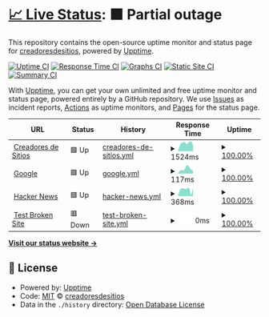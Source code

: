 # [📈 Live Status](https://demo.upptime.js.org): <!--live status--> **🟧 Partial outage**

This repository contains the open-source uptime monitor and status page for [creadoresdesitios](https://demo.upptime.js.org), powered by [Upptime](https://github.com/upptime/upptime).

[![Uptime CI](https://github.com/creadoresdesitios/client/workflows/Uptime%20CI/badge.svg)](https://github.com/creadoresdesitios/client/actions?query=workflow%3A%22Uptime+CI%22)
[![Response Time CI](https://github.com/creadoresdesitios/client/workflows/Response%20Time%20CI/badge.svg)](https://github.com/creadoresdesitios/client/actions?query=workflow%3A%22Response+Time+CI%22)
[![Graphs CI](https://github.com/creadoresdesitios/client/workflows/Graphs%20CI/badge.svg)](https://github.com/creadoresdesitios/client/actions?query=workflow%3A%22Graphs+CI%22)
[![Static Site CI](https://github.com/creadoresdesitios/client/workflows/Static%20Site%20CI/badge.svg)](https://github.com/creadoresdesitios/client/actions?query=workflow%3A%22Static+Site+CI%22)
[![Summary CI](https://github.com/creadoresdesitios/client/workflows/Summary%20CI/badge.svg)](https://github.com/creadoresdesitios/client/actions?query=workflow%3A%22Summary+CI%22)

With [Upptime](https://upptime.js.org), you can get your own unlimited and free uptime monitor and status page, powered entirely by a GitHub repository. We use [Issues](https://github.com/creadoresdesitios/client/issues) as incident reports, [Actions](https://github.com/creadoresdesitios/client/actions) as uptime monitors, and [Pages](https://demo.upptime.js.org) for the status page.

<!--start: status pages-->
<!-- This summary is generated by Upptime (https://github.com/upptime/upptime) -->
<!-- Do not edit this manually, your changes will be overwritten -->
<!-- prettier-ignore -->
| URL | Status | History | Response Time | Uptime |
| --- | ------ | ------- | ------------- | ------ |
| <img alt="" src="https://icons.duckduckgo.com/ip3/www.creadoresdesitios.com.ar.ico" height="13"> [Creadores de Sitios](https://www.creadoresdesitios.com.ar) | 🟩 Up | [creadores-de-sitios.yml](https://github.com/creadoresdesitios/client/commits/HEAD/history/creadores-de-sitios.yml) | <details><summary><img alt="Response time graph" src="./graphs/creadores-de-sitios/response-time-week.png" height="20"> 1524ms</summary><br><a href="https://creadoresdesitios.github.io/client/history/creadores-de-sitios"><img alt="Response time 1546" src="https://img.shields.io/endpoint?url=https%3A%2F%2Fraw.githubusercontent.com%2Fcreadoresdesitios%2Fclient%2FHEAD%2Fapi%2Fcreadores-de-sitios%2Fresponse-time.json"></a><br><a href="https://creadoresdesitios.github.io/client/history/creadores-de-sitios"><img alt="24-hour response time 2014" src="https://img.shields.io/endpoint?url=https%3A%2F%2Fraw.githubusercontent.com%2Fcreadoresdesitios%2Fclient%2FHEAD%2Fapi%2Fcreadores-de-sitios%2Fresponse-time-day.json"></a><br><a href="https://creadoresdesitios.github.io/client/history/creadores-de-sitios"><img alt="7-day response time 1524" src="https://img.shields.io/endpoint?url=https%3A%2F%2Fraw.githubusercontent.com%2Fcreadoresdesitios%2Fclient%2FHEAD%2Fapi%2Fcreadores-de-sitios%2Fresponse-time-week.json"></a><br><a href="https://creadoresdesitios.github.io/client/history/creadores-de-sitios"><img alt="30-day response time 1463" src="https://img.shields.io/endpoint?url=https%3A%2F%2Fraw.githubusercontent.com%2Fcreadoresdesitios%2Fclient%2FHEAD%2Fapi%2Fcreadores-de-sitios%2Fresponse-time-month.json"></a><br><a href="https://creadoresdesitios.github.io/client/history/creadores-de-sitios"><img alt="1-year response time 1630" src="https://img.shields.io/endpoint?url=https%3A%2F%2Fraw.githubusercontent.com%2Fcreadoresdesitios%2Fclient%2FHEAD%2Fapi%2Fcreadores-de-sitios%2Fresponse-time-year.json"></a></details> | <details><summary><a href="https://creadoresdesitios.github.io/client/history/creadores-de-sitios">100.00%</a></summary><a href="https://creadoresdesitios.github.io/client/history/creadores-de-sitios"><img alt="All-time uptime 99.95%" src="https://img.shields.io/endpoint?url=https%3A%2F%2Fraw.githubusercontent.com%2Fcreadoresdesitios%2Fclient%2FHEAD%2Fapi%2Fcreadores-de-sitios%2Fuptime.json"></a><br><a href="https://creadoresdesitios.github.io/client/history/creadores-de-sitios"><img alt="24-hour uptime 100.00%" src="https://img.shields.io/endpoint?url=https%3A%2F%2Fraw.githubusercontent.com%2Fcreadoresdesitios%2Fclient%2FHEAD%2Fapi%2Fcreadores-de-sitios%2Fuptime-day.json"></a><br><a href="https://creadoresdesitios.github.io/client/history/creadores-de-sitios"><img alt="7-day uptime 100.00%" src="https://img.shields.io/endpoint?url=https%3A%2F%2Fraw.githubusercontent.com%2Fcreadoresdesitios%2Fclient%2FHEAD%2Fapi%2Fcreadores-de-sitios%2Fuptime-week.json"></a><br><a href="https://creadoresdesitios.github.io/client/history/creadores-de-sitios"><img alt="30-day uptime 100.00%" src="https://img.shields.io/endpoint?url=https%3A%2F%2Fraw.githubusercontent.com%2Fcreadoresdesitios%2Fclient%2FHEAD%2Fapi%2Fcreadores-de-sitios%2Fuptime-month.json"></a><br><a href="https://creadoresdesitios.github.io/client/history/creadores-de-sitios"><img alt="1-year uptime 99.98%" src="https://img.shields.io/endpoint?url=https%3A%2F%2Fraw.githubusercontent.com%2Fcreadoresdesitios%2Fclient%2FHEAD%2Fapi%2Fcreadores-de-sitios%2Fuptime-year.json"></a></details>
| <img alt="" src="https://icons.duckduckgo.com/ip3/www.google.com.ico" height="13"> [Google](https://www.google.com) | 🟩 Up | [google.yml](https://github.com/creadoresdesitios/client/commits/HEAD/history/google.yml) | <details><summary><img alt="Response time graph" src="./graphs/google/response-time-week.png" height="20"> 117ms</summary><br><a href="https://creadoresdesitios.github.io/client/history/google"><img alt="Response time 115" src="https://img.shields.io/endpoint?url=https%3A%2F%2Fraw.githubusercontent.com%2Fcreadoresdesitios%2Fclient%2FHEAD%2Fapi%2Fgoogle%2Fresponse-time.json"></a><br><a href="https://creadoresdesitios.github.io/client/history/google"><img alt="24-hour response time 84" src="https://img.shields.io/endpoint?url=https%3A%2F%2Fraw.githubusercontent.com%2Fcreadoresdesitios%2Fclient%2FHEAD%2Fapi%2Fgoogle%2Fresponse-time-day.json"></a><br><a href="https://creadoresdesitios.github.io/client/history/google"><img alt="7-day response time 117" src="https://img.shields.io/endpoint?url=https%3A%2F%2Fraw.githubusercontent.com%2Fcreadoresdesitios%2Fclient%2FHEAD%2Fapi%2Fgoogle%2Fresponse-time-week.json"></a><br><a href="https://creadoresdesitios.github.io/client/history/google"><img alt="30-day response time 108" src="https://img.shields.io/endpoint?url=https%3A%2F%2Fraw.githubusercontent.com%2Fcreadoresdesitios%2Fclient%2FHEAD%2Fapi%2Fgoogle%2Fresponse-time-month.json"></a><br><a href="https://creadoresdesitios.github.io/client/history/google"><img alt="1-year response time 106" src="https://img.shields.io/endpoint?url=https%3A%2F%2Fraw.githubusercontent.com%2Fcreadoresdesitios%2Fclient%2FHEAD%2Fapi%2Fgoogle%2Fresponse-time-year.json"></a></details> | <details><summary><a href="https://creadoresdesitios.github.io/client/history/google">100.00%</a></summary><a href="https://creadoresdesitios.github.io/client/history/google"><img alt="All-time uptime 100.00%" src="https://img.shields.io/endpoint?url=https%3A%2F%2Fraw.githubusercontent.com%2Fcreadoresdesitios%2Fclient%2FHEAD%2Fapi%2Fgoogle%2Fuptime.json"></a><br><a href="https://creadoresdesitios.github.io/client/history/google"><img alt="24-hour uptime 100.00%" src="https://img.shields.io/endpoint?url=https%3A%2F%2Fraw.githubusercontent.com%2Fcreadoresdesitios%2Fclient%2FHEAD%2Fapi%2Fgoogle%2Fuptime-day.json"></a><br><a href="https://creadoresdesitios.github.io/client/history/google"><img alt="7-day uptime 100.00%" src="https://img.shields.io/endpoint?url=https%3A%2F%2Fraw.githubusercontent.com%2Fcreadoresdesitios%2Fclient%2FHEAD%2Fapi%2Fgoogle%2Fuptime-week.json"></a><br><a href="https://creadoresdesitios.github.io/client/history/google"><img alt="30-day uptime 100.00%" src="https://img.shields.io/endpoint?url=https%3A%2F%2Fraw.githubusercontent.com%2Fcreadoresdesitios%2Fclient%2FHEAD%2Fapi%2Fgoogle%2Fuptime-month.json"></a><br><a href="https://creadoresdesitios.github.io/client/history/google"><img alt="1-year uptime 99.99%" src="https://img.shields.io/endpoint?url=https%3A%2F%2Fraw.githubusercontent.com%2Fcreadoresdesitios%2Fclient%2FHEAD%2Fapi%2Fgoogle%2Fuptime-year.json"></a></details>
| <img alt="" src="https://icons.duckduckgo.com/ip3/news.ycombinator.com.ico" height="13"> [Hacker News](https://news.ycombinator.com) | 🟩 Up | [hacker-news.yml](https://github.com/creadoresdesitios/client/commits/HEAD/history/hacker-news.yml) | <details><summary><img alt="Response time graph" src="./graphs/hacker-news/response-time-week.png" height="20"> 368ms</summary><br><a href="https://creadoresdesitios.github.io/client/history/hacker-news"><img alt="Response time 343" src="https://img.shields.io/endpoint?url=https%3A%2F%2Fraw.githubusercontent.com%2Fcreadoresdesitios%2Fclient%2FHEAD%2Fapi%2Fhacker-news%2Fresponse-time.json"></a><br><a href="https://creadoresdesitios.github.io/client/history/hacker-news"><img alt="24-hour response time 209" src="https://img.shields.io/endpoint?url=https%3A%2F%2Fraw.githubusercontent.com%2Fcreadoresdesitios%2Fclient%2FHEAD%2Fapi%2Fhacker-news%2Fresponse-time-day.json"></a><br><a href="https://creadoresdesitios.github.io/client/history/hacker-news"><img alt="7-day response time 368" src="https://img.shields.io/endpoint?url=https%3A%2F%2Fraw.githubusercontent.com%2Fcreadoresdesitios%2Fclient%2FHEAD%2Fapi%2Fhacker-news%2Fresponse-time-week.json"></a><br><a href="https://creadoresdesitios.github.io/client/history/hacker-news"><img alt="30-day response time 359" src="https://img.shields.io/endpoint?url=https%3A%2F%2Fraw.githubusercontent.com%2Fcreadoresdesitios%2Fclient%2FHEAD%2Fapi%2Fhacker-news%2Fresponse-time-month.json"></a><br><a href="https://creadoresdesitios.github.io/client/history/hacker-news"><img alt="1-year response time 355" src="https://img.shields.io/endpoint?url=https%3A%2F%2Fraw.githubusercontent.com%2Fcreadoresdesitios%2Fclient%2FHEAD%2Fapi%2Fhacker-news%2Fresponse-time-year.json"></a></details> | <details><summary><a href="https://creadoresdesitios.github.io/client/history/hacker-news">100.00%</a></summary><a href="https://creadoresdesitios.github.io/client/history/hacker-news"><img alt="All-time uptime 99.95%" src="https://img.shields.io/endpoint?url=https%3A%2F%2Fraw.githubusercontent.com%2Fcreadoresdesitios%2Fclient%2FHEAD%2Fapi%2Fhacker-news%2Fuptime.json"></a><br><a href="https://creadoresdesitios.github.io/client/history/hacker-news"><img alt="24-hour uptime 100.00%" src="https://img.shields.io/endpoint?url=https%3A%2F%2Fraw.githubusercontent.com%2Fcreadoresdesitios%2Fclient%2FHEAD%2Fapi%2Fhacker-news%2Fuptime-day.json"></a><br><a href="https://creadoresdesitios.github.io/client/history/hacker-news"><img alt="7-day uptime 100.00%" src="https://img.shields.io/endpoint?url=https%3A%2F%2Fraw.githubusercontent.com%2Fcreadoresdesitios%2Fclient%2FHEAD%2Fapi%2Fhacker-news%2Fuptime-week.json"></a><br><a href="https://creadoresdesitios.github.io/client/history/hacker-news"><img alt="30-day uptime 100.00%" src="https://img.shields.io/endpoint?url=https%3A%2F%2Fraw.githubusercontent.com%2Fcreadoresdesitios%2Fclient%2FHEAD%2Fapi%2Fhacker-news%2Fuptime-month.json"></a><br><a href="https://creadoresdesitios.github.io/client/history/hacker-news"><img alt="1-year uptime 99.93%" src="https://img.shields.io/endpoint?url=https%3A%2F%2Fraw.githubusercontent.com%2Fcreadoresdesitios%2Fclient%2FHEAD%2Fapi%2Fhacker-news%2Fuptime-year.json"></a></details>
| <img alt="" src="https://icons.duckduckgo.com/ip3/thissitedoesnotexist.koj.co.ico" height="13"> [Test Broken Site](https://thissitedoesnotexist.koj.co) | 🟥 Down | [test-broken-site.yml](https://github.com/creadoresdesitios/client/commits/HEAD/history/test-broken-site.yml) | <details><summary><img alt="Response time graph" src="./graphs/test-broken-site/response-time-week.png" height="20"> 0ms</summary><br><a href="https://creadoresdesitios.github.io/client/history/test-broken-site"><img alt="Response time 0" src="https://img.shields.io/endpoint?url=https%3A%2F%2Fraw.githubusercontent.com%2Fcreadoresdesitios%2Fclient%2FHEAD%2Fapi%2Ftest-broken-site%2Fresponse-time.json"></a><br><a href="https://creadoresdesitios.github.io/client/history/test-broken-site"><img alt="24-hour response time 0" src="https://img.shields.io/endpoint?url=https%3A%2F%2Fraw.githubusercontent.com%2Fcreadoresdesitios%2Fclient%2FHEAD%2Fapi%2Ftest-broken-site%2Fresponse-time-day.json"></a><br><a href="https://creadoresdesitios.github.io/client/history/test-broken-site"><img alt="7-day response time 0" src="https://img.shields.io/endpoint?url=https%3A%2F%2Fraw.githubusercontent.com%2Fcreadoresdesitios%2Fclient%2FHEAD%2Fapi%2Ftest-broken-site%2Fresponse-time-week.json"></a><br><a href="https://creadoresdesitios.github.io/client/history/test-broken-site"><img alt="30-day response time 0" src="https://img.shields.io/endpoint?url=https%3A%2F%2Fraw.githubusercontent.com%2Fcreadoresdesitios%2Fclient%2FHEAD%2Fapi%2Ftest-broken-site%2Fresponse-time-month.json"></a><br><a href="https://creadoresdesitios.github.io/client/history/test-broken-site"><img alt="1-year response time 0" src="https://img.shields.io/endpoint?url=https%3A%2F%2Fraw.githubusercontent.com%2Fcreadoresdesitios%2Fclient%2FHEAD%2Fapi%2Ftest-broken-site%2Fresponse-time-year.json"></a></details> | <details><summary><a href="https://creadoresdesitios.github.io/client/history/test-broken-site">100.00%</a></summary><a href="https://creadoresdesitios.github.io/client/history/test-broken-site"><img alt="All-time uptime 100.00%" src="https://img.shields.io/endpoint?url=https%3A%2F%2Fraw.githubusercontent.com%2Fcreadoresdesitios%2Fclient%2FHEAD%2Fapi%2Ftest-broken-site%2Fuptime.json"></a><br><a href="https://creadoresdesitios.github.io/client/history/test-broken-site"><img alt="24-hour uptime 100.00%" src="https://img.shields.io/endpoint?url=https%3A%2F%2Fraw.githubusercontent.com%2Fcreadoresdesitios%2Fclient%2FHEAD%2Fapi%2Ftest-broken-site%2Fuptime-day.json"></a><br><a href="https://creadoresdesitios.github.io/client/history/test-broken-site"><img alt="7-day uptime 100.00%" src="https://img.shields.io/endpoint?url=https%3A%2F%2Fraw.githubusercontent.com%2Fcreadoresdesitios%2Fclient%2FHEAD%2Fapi%2Ftest-broken-site%2Fuptime-week.json"></a><br><a href="https://creadoresdesitios.github.io/client/history/test-broken-site"><img alt="30-day uptime 100.00%" src="https://img.shields.io/endpoint?url=https%3A%2F%2Fraw.githubusercontent.com%2Fcreadoresdesitios%2Fclient%2FHEAD%2Fapi%2Ftest-broken-site%2Fuptime-month.json"></a><br><a href="https://creadoresdesitios.github.io/client/history/test-broken-site"><img alt="1-year uptime 100.00%" src="https://img.shields.io/endpoint?url=https%3A%2F%2Fraw.githubusercontent.com%2Fcreadoresdesitios%2Fclient%2FHEAD%2Fapi%2Ftest-broken-site%2Fuptime-year.json"></a></details>

<!--end: status pages-->

[**Visit our status website →**](https://demo.upptime.js.org)

## 📄 License

- Powered by: [Upptime](https://github.com/upptime/upptime)
- Code: [MIT](./LICENSE) © [creadoresdesitios](https://demo.upptime.js.org)
- Data in the `./history` directory: [Open Database License](https://opendatacommons.org/licenses/odbl/1-0/)
